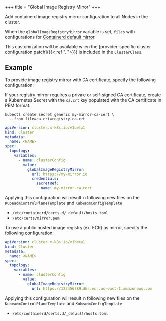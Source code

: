 +++
title = "Global Image Registry Mirror"
+++

Add containerd image registry mirror configuration to all Nodes in the cluster.

When the `globalImageRegistryMirror` variable is set, `files` with configurations for
[Containerd default mirror](https://github.com/containerd/containerd/blob/main/docs/hosts.md).

This customization will be available when the
[provider-specific cluster configuration patch]({{< ref "..">}}) is included in the `ClusterClass`.

## Example

To provide image registry mirror with CA certificate, specify the following configuration:

If your registry mirror requires a private or self-signed CA certificate,
create a Kubernetes Secret with the `ca.crt` key populated with the CA certificate in PEM format:

```shell
kubectl create secret generic my-mirror-ca-cert \
  --from-file=ca.crt=registry-ca.crt
```

```yaml
apiVersion: cluster.x-k8s.io/v1beta1
kind: Cluster
metadata:
  name: <NAME>
spec:
  topology:
    variables:
      - name: clusterConfig
        value:
          globalImageRegistryMirror:
            url: https://my-mirror.io
            credentials:
              secretRef:
                name: my-mirror-ca-cert
```

Applying this configuration will result in following new files on the
`KubeadmControlPlaneTemplate` and `KubeadmConfigTemplate`

- `/etc/containerd/certs.d/_default/hosts.toml`
- `/etc/certs/mirror.pem`

To use a public hosted image registry (ex. ECR) as mirror, specify the following configuration:

```yaml
apiVersion: cluster.x-k8s.io/v1beta1
kind: Cluster
metadata:
  name: <NAME>
spec:
  topology:
    variables:
      - name: clusterConfig
        value:
          globalImageRegistryMirror:
            url: https://123456789.dkr.ecr.us-east-1.amazonaws.com
```

Applying this configuration will result in following new files on the
`KubeadmControlPlaneTemplate` and `KubeadmConfigTemplate`

- `/etc/containerd/certs.d/_default/hosts.toml`
